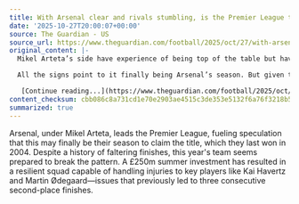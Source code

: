 ```yaml
---
title: With Arsenal clear and rivals stumbling, is the Premier League title race over?
date: '2025-10-27T20:00:07+00:00'
source: The Guardian - US
source_url: https://www.theguardian.com/football/2025/oct/27/with-arsenal-clear-and-rivals-stumbling-is-the-premier-league-title-race-over
original_content: |-
  Mikel Arteta’s side have experience of being top of the table but have been unable to finish the job in previous seasons

  All the signs point to it finally being Arsenal’s season. But given that they have spent almost 800 days top of the table since last being champions in 2004, nothing will be taken for granted at this stage. After an outlay of more than £250m in the summer, Mikel&nbsp;Arteta has a formidable squad that has been able to cope with injuries to important players such as Kai Havertz and Martin Ødegaard – a problem that derailed them in three successive runner-up finishes.

   [Continue reading...](https://www.theguardian.com/football/2025/oct/27/with-arsenal-clear-and-rivals-stumbling-is-the-premier-league-title-race-over)
content_checksum: cbb086c8a731cd1e70e2903ae4515c3de353e5132f6a76f3218b5f116413eaed
summarized: true
---
```


Arsenal, under Mikel Arteta, leads the Premier League, fueling speculation that this may finally be their season to claim the title, which they last won in 2004. Despite a history of faltering finishes, this year's team seems prepared to break the pattern. A £250m summer investment has resulted in a resilient squad capable of handling injuries to key players like Kai Havertz and Martin Ødegaard—issues that previously led to three consecutive second-place finishes.